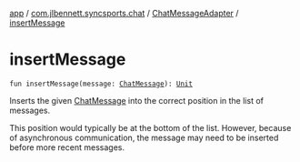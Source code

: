 [app](../../index.md) / [com.jlbennett.syncsports.chat](../index.md) / [ChatMessageAdapter](index.md) / [insertMessage](./insert-message.md)

# insertMessage

`fun insertMessage(message: `[`ChatMessage`](../-chat-message/index.md)`): `[`Unit`](https://kotlinlang.org/api/latest/jvm/stdlib/kotlin/-unit/index.html)

Inserts the given [ChatMessage](../-chat-message/index.md) into the correct position in the list of messages.

This position would typically be at the bottom of the list. However, because of asynchronous communication, the message may need to be inserted before more recent messages.


